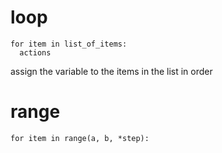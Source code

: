 # loop

```
for item in list_of_items:
  actions
```

assign the variable to the items in the list in order

# range

```
for item in range(a, b, *step):
```
